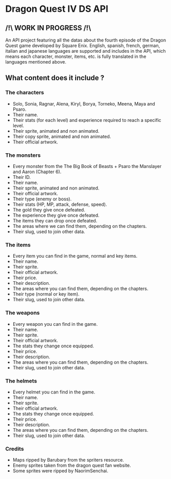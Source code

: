 # Dragon Quest IV DS API

## /!\ WORK IN PROGRESS /!\

An API project featuring all the datas about the fourth episode of the Dragon Quest game developed by Square Enix.
English, spanish, french, german, italian and japanese languages are supported and includes in the API, which means each character, monster, items, etc. is fully translated in the languages mentioned above.

## What content does it include ?

### The characters

- Solo, Sonia, Ragnar, Alena, Kiryl, Borya, Torneko, Meena, Maya and Psaro.
- Their name.
- Their stats (for each level) and experience required to reach a specific level.
- Their sprite, animated and non animated.
- Their copy sprite, animated and non animated.
- Their official artwork.

### The monsters

- Every monster from the The Big Book of Beasts + Psaro the Manslayer and Aaron (Chapter 6).
- Their ID.
- Their name.
- Their sprite, animated and non animated.
- Their official artwork.
- Their type (enemy or boss).
- Their stats (HP, MP, attack, defense, speed).
- The gold they give once defeated.
- The experience they give once defeated.
- The items they can drop once defeated.
- The areas where we can find them, depending on the chapters.
- Their slug, used to join other data.

### The items

- Every item you can find in the game, normal and key items.
- Their name.
- Their sprite.
- Their official artwork.
- Their price.
- Their description.
- The areas where you can find them, depending on the chapters.
- Their type (normal or key item).
- Their slug, used to join other data.

### The weapons

- Every weapon you can find in the game.
- Their name.
- Their sprite.
- Their official artwork.
- The stats they change once equipped.
- Their price.
- Their description.
- The areas where you can find them, depending on the chapters.
- Their slug, used to join other data.

### The helmets

- Every helmet you can find in the game.
- Their name.
- Their sprite.
- Their official artwork.
- The stats they change once equipped.
- Their price.
- Their description.
- The areas where you can find them, depending on the chapters.
- Their slug, used to join other data.

### Credits

- Maps ripped by Barubary from the spriters resource.
- Enemy sprites taken from the dragon quest fan website.
- Some sprites were ripped by NaorimSenchai.
